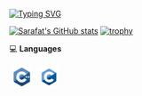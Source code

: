 [![Typing SVG](https://readme-typing-svg.demolab.com?font=Fira+Code&pause=1000&color=22AAF7&width=435&lines=Hi+there+!+it's+been+a+while+%F0%9F%91%8B)](https://git.io/typing-svg)

[![Sarafat's GitHub stats](https://github-readme-stats.vercel.app/api?username=Schrosmiley)](https://github.com/Schrosmiley/github-readme-stats)
[![trophy](https://github-profile-trophy.vercel.app/?username=Schrosmiley)](https://github.com/Schrosmiley/github-profile-trophy)

:computer: **Languages**
<p float="left">
<img style="padding:5px;" align="center" alt="NodeJS" width="35px" src="https://raw.githubusercontent.com/github/explore/80688e429a7d4ef2fca1e82350fe8e3517d3494d/topics/cpp/cpp.png"/>
<img style="padding:5px;" align="center" alt="NodeJS" width="35px" src="https://raw.githubusercontent.com/github/explore/80688e429a7d4ef2fca1e82350fe8e3517d3494d/topics/c/c.png"/>
</p>
<!--


**Schrosmiley/Schrosmiley** is a ✨ _special_ ✨ repository because its `README.md` (this file) appears on your GitHub profile.

Here are some ideas to get you started:

- 🔭 I’m currently studing in Khulna University
- 🌱 I’m currently learning ...
- 👯 I’m looking to collaborate on ...
- 🤔 I’m looking for help with ...
- 💬 Ask me about ...
- 📫 How to reach me: ...
- 😄 Pronouns: ...
- ⚡ Fun fact: ...
-->
